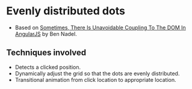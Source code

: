 # Evenly distributed dots

- Based on [Sometimes, There Is Unavoidable Coupling To The DOM In AngularJS](http://www.bennadel.com/blog/2963-sometimes-there-is-unavoidable-coupling-to-the-dom-in-angularjs.htm) by Ben Nadel.

## Techniques involved
- Detects a clicked position.
- Dynamically adjust the grid so that the dots are evenly distributed.
- Transitional animation from click location to appropriate location.

